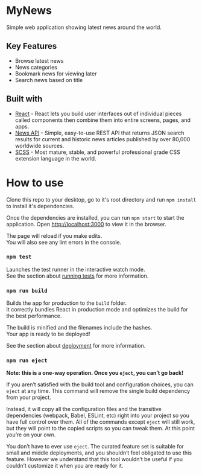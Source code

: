 
# MyNews

Simple web application showing latest news around the world.

## Key Features

* Browse latest news
* News categories
* Bookmark news for viewing later
* Search news based on title

## Built with

* [React](https://react.dev/) - React lets you build user interfaces out of individual pieces called components then combine them into entire screens, pages, and apps.
* [News API](https://newsapi.org/) - Simple, easy-to-use REST API that returns JSON search results for current and historic news articles published by over 80,000 worldwide sources.
* [SCSS](https://sass-lang.com/) - Most mature, stable, and powerful professional grade CSS extension language in the world.

# How to use

Clone this repo to your desktop, go to it's root directory and run `npm install` to install it's dependencies.

Once the dependencies are installed, you can run `npm start` to start the application. Open [http://localhost:3000](http://localhost:3000) to view it in the browser.

The page will reload if you make edits.\
You will also see any lint errors in the console.

### `npm test`

Launches the test runner in the interactive watch mode.\
See the section about [running tests](https://facebook.github.io/create-react-app/docs/running-tests) for more information.

### `npm run build`

Builds the app for production to the `build` folder.\
It correctly bundles React in production mode and optimizes the build for the best performance.

The build is minified and the filenames include the hashes.\
Your app is ready to be deployed!

See the section about [deployment](https://facebook.github.io/create-react-app/docs/deployment) for more information.

### `npm run eject`

**Note: this is a one-way operation. Once you `eject`, you can’t go back!**

If you aren’t satisfied with the build tool and configuration choices, you can `eject` at any time. This command will remove the single build dependency from your project.

Instead, it will copy all the configuration files and the transitive dependencies (webpack, Babel, ESLint, etc) right into your project so you have full control over them. All of the commands except `eject` will still work, but they will point to the copied scripts so you can tweak them. At this point you’re on your own.

You don’t have to ever use `eject`. The curated feature set is suitable for small and middle deployments, and you shouldn’t feel obligated to use this feature. However we understand that this tool wouldn’t be useful if you couldn’t customize it when you are ready for it.
